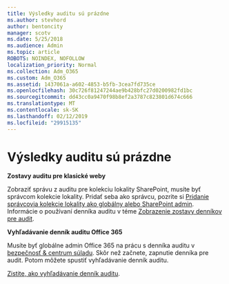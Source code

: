 ```yaml
---
title: Výsledky auditu sú prázdne
ms.author: stevhord
author: bentoncity
manager: scotv
ms.date: 5/25/2018
ms.audience: Admin
ms.topic: article
ROBOTS: NOINDEX, NOFOLLOW
localization_priority: Normal
ms.collection: Adm_O365
ms.custom: Adm_O365
ms.assetid: 1437061a-a602-4853-b5fb-3cea7fd735ce
ms.openlocfilehash: 30c726f81247244ae9b428bfc27d0200982fd1bc
ms.sourcegitcommit: dd43cc0a9470f98b8ef2a3787c823801d674c666
ms.translationtype: MT
ms.contentlocale: sk-SK
ms.lasthandoff: 02/12/2019
ms.locfileid: "29915135"
---
```

# <a name="auditing-results-are-blank"></a>Výsledky auditu sú prázdne

 **Zostavy auditu pre klasické weby**
  
Zobraziť správu z auditu pre kolekciu lokality SharePoint, musíte byť správcom kolekcie lokality. Pridať seba ako správcu, pozrite si [Pridanie správcovia kolekcie lokality ako globálny alebo SharePoint admin](https://go.microsoft.com/fwlink/?linkid=869390). Informácie o používaní denníka auditu v téme [Zobrazenie zostavy denníkov pre audit](https://go.microsoft.com/fwlink/?linkid=395237). 
  
 **Vyhľadávanie denník auditu Office 365**
  
Musíte byť globálne admin Office 365 na prácu s denníka auditu v [bezpečnosť &amp; centrum súladu](https://protection.office.com). Skôr než začnete, zapnutie denníka pre audit. Potom môžete spustiť vyhľadávanie denník auditu. 
  
[Zistite, ako vyhľadávanie denník auditu](https://go.microsoft.com/fwlink/?linkid=708432).
  

